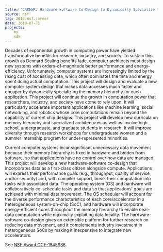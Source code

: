 ```yaml
---
title: "CAREER: Hardware-Software Co-Design to Dynamically Specialize the Memory Hierarchy"
source: nsf
tag: 2019.nsf.career
date: 2019-07-01
projects:
    ms
    sdm
---
```


Decades of exponential growth in computing power have yielded transformative benefits for research, industry, and society. To sustain this growth as Dennard Scaling benefits fade, computer architects must design new systems with orders-of-magnitude better performance and energy-efficiency. Unfortunately, computer systems are increasingly limited by the rising cost of accessing data, which often dominates the time and energy spent doing actual computation. This project will design and evaluate a new computer system design that makes data accesses much faster and cheaper by dynamically specializing the memory hierarchy for each application. This project will continue the growth in computation power that researchers, industry, and society have come to rely upon. It will particularly accelerate important applications like machine learning, social networking, and robotics whose core computations remain beyond the capability of current chip designs. This project will develop new curricula on memory hierarchy and specialized architectures as well as involve high school, undergraduate, and graduate students in research. It will improve diversity through research workshops for undergraduate women and a summer internship program for under-represented minorities.

Current computer systems incur significant unnecessary data movement because their memory hierarchy is fixed in hardware and hidden from software, so that applications have no control over how data are managed. This project will develop a new hardware-software co-design that incorporates data as a first-class citizen alongside compute. Applications will express their performance goals (e.g., throughput, quality of service, and/or security) and, with compiler support, break their computation into tasks with associated data. The operating system (OS) and hardware will collaboratively co-schedule tasks and data so that applications' goals are achieved with minimal data movement. The OS scheduler will account for the diverse performance characteristics of each core/accelerator in a heterogeneous system-on-chip (SoC), and hardware will incorporate energy-efficient cores throughout the memory hierarchy to enable near-data computation while maximally exploiting data locality. The hardware-software co-design gives an extensible platform for further research on reducing data movement, and it complements industry investment in heterogeneous SoCs by making it inexpensive to integrate new accelerators.

See [NSF Award CCF-1845986](https://www.nsf.gov/awardsearch/showAward?AWD_ID=1845986&HistoricalAwards=false).